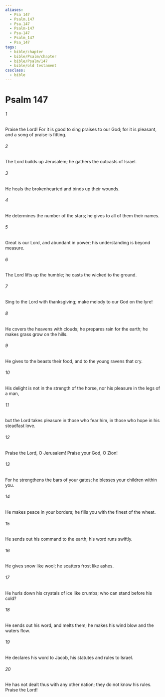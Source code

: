 ```yaml
---
aliases:
  - Psa 147
  - Psalm.147
  - Psa.147
  - Psalm-147
  - Psa-147
  - Psalm_147
  - Psa_147
tags:
  - bible/chapter
  - bible/Psalm/chapter
  - bible/Psalm/147
  - bible/old testament
cssclass:
  - bible
---
```


# Psalm 147

###### 1
Praise the Lord! For it is good to sing praises to our God; for it is pleasant, and a song of praise is fitting.
###### 2
The Lord  builds up Jerusalem; he gathers the outcasts of Israel.
###### 3
He heals the brokenhearted and binds up their wounds.
###### 4
He determines the number of the stars; he gives to all of them their names.
###### 5
Great is our Lord, and abundant in power;   his understanding is beyond measure.
###### 6
The Lord  lifts up the humble; he casts the wicked to the ground.
###### 7
Sing to the Lord with thanksgiving; make melody to our God on the lyre!
###### 8
He covers the heavens with clouds; he prepares rain for the earth; he makes grass grow on the hills.
###### 9
He gives to the beasts their food, and to the young ravens that cry.
###### 10
His delight is not in the strength of the horse, nor his pleasure in the legs of a man,
###### 11
but the Lord  takes pleasure in those who fear him, in those who hope in his steadfast love.
###### 12
Praise the Lord, O Jerusalem! Praise your God, O Zion!
###### 13
For he strengthens the bars of your gates; he blesses your children within you.
###### 14
He makes peace in your borders; he fills you with the finest of the wheat.
###### 15
He sends out his command to the earth; his word runs swiftly.
###### 16
He gives snow like wool; he scatters frost like ashes.
###### 17
He hurls down his crystals of ice like crumbs; who can stand before his cold?
###### 18
He sends out his word, and melts them; he makes his wind blow and the waters flow.
###### 19
He declares his word to Jacob, his statutes and rules to Israel.
###### 20
He has not dealt thus with any other nation; they do not know his rules.   Praise the Lord!


